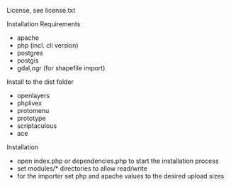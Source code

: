 License, see license.txt

Installation Requirements
- apache
- php (incl. cli version)
- postgres
- postgis
- gdal,ogr (for shapefile import)

Install to the dist folder
- openlayers
- phplivex
- protomenu
- prototype
- scriptaculous
- ace

Installation
- open index.php or dependencies.php to start the installation process
- set modules/* directories to allow read/write
- for the importer set php and apache values to the desired upload sizes
